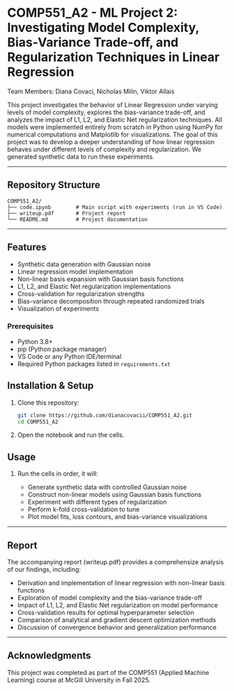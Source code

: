 # COMP551_A2 - ML Project 2: Investigating Model Complexity, Bias-Variance Trade-off, and Regularization Techniques in Linear Regression

Team Members: Diana Covaci, Nicholas Milin, Viktor Allais

This project investigates the behavior of Linear Regression under varying levels of model complexity, explores the bias-variance trade-off, and analyzes the impact of L1, L2, and Elastic Net regularization techniques. All models were implemented entirely from scratch in Python using NumPy for numerical computations and Matplotlib for visualizations. The goal of this project was to develop a deeper understanding of how linear regression behaves under different levels of complexity and regularization. We generated synthetic data to run these experiments. 

---

## Repository Structure 

```
COMP551_A2/
├── code.ipynb        # Main script with experiments (run in VS Code)
├── writeup.pdf       # Project report
└── README.md         # Project documentation
```
--- 


## Features
- Synthetic data generation with Gaussian noise
- Linear regression model implementation
- Non-linear basis expansion with Gaussian basis functions
- L1, L2, and Elastic Net regularization implementations
- Cross-validation for regularization strengths
- Bias-variance decomposition through repeated randomized trials
- Visualization of experiments

### Prerequisites

- Python 3.8+  
- pip (Python package manager)  
- VS Code or any Python IDE/terminal  
- Required Python packages listed in `requirements.txt`

## Installation & Setup

1. Clone this repository: 

   ```bash
   git clone https://github.com/dianacovacii/COMP551_A2.git
   cd COMP551_A2
   ```

2. Open the notebook and run the cells.  

## Usage

1. Run the cells in order, it will:

   * Generate synthetic data with controlled Gaussian noise
   * Construct non-linear models using Gaussian basis functions
   * Experiment with different types of regularization
   * Perform k-fold cross-validation to tune 
   * Plot model fits, loss contours, and bias-variance visualizations

---

## Report

The accompanying report (writeup.pdf) provides a comprehensize analysis of our findings, including: 
   * Derivation and implementation of linear regression with non-linear basis functions
   * Exploration of model complexity and the bias-variance trade-off
   * Impact of L1, L2, and Elastic Net regularization on model performance
   * Cross-validation results for optimal hyperparameter selection 
   * Comparison of analytical and gradient descent optimization methods
   * Discussion of convergence behavior and generalization performance

--- 

## Acknowledgments

This project was completed as part of the COMP551 (Applied Machine Learning) course at McGill University in Fall 2025.
